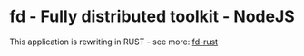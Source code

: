 # fd - Fully distributed toolkit - NodeJS 

This application is rewriting in RUST - see more: [fd-rust](https://github.com/fdapps-tools/fd-rust)
